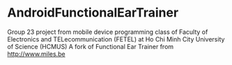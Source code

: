 AndroidFunctionalEarTrainer
===========================

Group 23 project from mobile device programming class of Faculty of Electronics and TELecommunication (FETEL) at Ho Chi Minh City University of Science (HCMUS)
A fork of Functional Ear Trainer from http://www.miles.be
